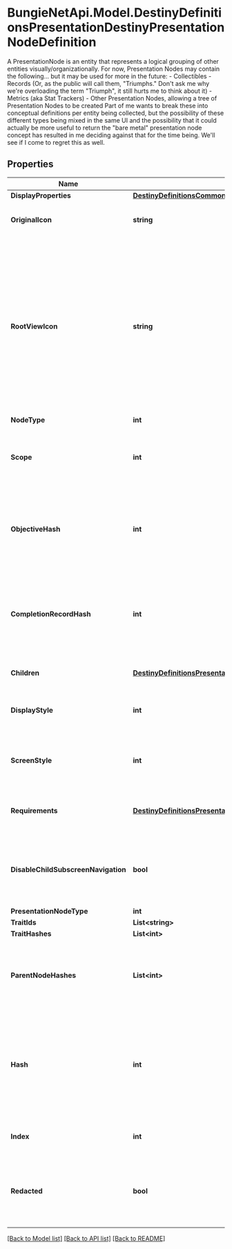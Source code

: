 # BungieNetApi.Model.DestinyDefinitionsPresentationDestinyPresentationNodeDefinition
A PresentationNode is an entity that represents a logical grouping of other entities visually/organizationally.  For now, Presentation Nodes may contain the following... but it may be used for more in the future:  - Collectibles - Records (Or, as the public will call them, \"Triumphs.\" Don't ask me why we're overloading the term \"Triumph\", it still hurts me to think about it) - Metrics (aka Stat Trackers) - Other Presentation Nodes, allowing a tree of Presentation Nodes to be created  Part of me wants to break these into conceptual definitions per entity being collected, but the possibility of these different types being mixed in the same UI and the possibility that it could actually be more useful to return the \"bare metal\" presentation node concept has resulted in me deciding against that for the time being.  We'll see if I come to regret this as well.
## Properties

Name | Type | Description | Notes
------------ | ------------- | ------------- | -------------
**DisplayProperties** | [**DestinyDefinitionsCommonDestinyDisplayPropertiesDefinition**](DestinyDefinitionsCommonDestinyDisplayPropertiesDefinition.md) |  | [optional] 
**OriginalIcon** | **string** | The original icon for this presentation node, before we futzed with it. | [optional] 
**RootViewIcon** | **string** | Some presentation nodes are meant to be explicitly shown on the \&quot;root\&quot; or \&quot;entry\&quot; screens for the feature to which they are related. You should use this icon when showing them on such a view, if you have a similar \&quot;entry point\&quot; view in your UI. If you don&#39;t have a UI, then I guess it doesn&#39;t matter either way does it? | [optional] 
**NodeType** | **int** |  | [optional] 
**Scope** | **int** | Indicates whether this presentation node&#39;s state is determined on a per-character or on an account-wide basis. | [optional] 
**ObjectiveHash** | **int** | If this presentation node shows a related objective (for instance, if it tracks the progress of its children), the objective being tracked is indicated here. | [optional] 
**CompletionRecordHash** | **int** | If this presentation node has an associated \&quot;Record\&quot; that you can accomplish for completing its children, this is the identifier of that Record. | [optional] 
**Children** | [**DestinyDefinitionsPresentationDestinyPresentationNodeChildrenBlock**](DestinyDefinitionsPresentationDestinyPresentationNodeChildrenBlock.md) | The child entities contained by this presentation node. | [optional] 
**DisplayStyle** | **int** | A hint for how to display this presentation node when it&#39;s shown in a list. | [optional] 
**ScreenStyle** | **int** | A hint for how to display this presentation node when it&#39;s shown in its own detail screen. | [optional] 
**Requirements** | [**DestinyDefinitionsPresentationDestinyPresentationNodeRequirementsBlock**](DestinyDefinitionsPresentationDestinyPresentationNodeRequirementsBlock.md) | The requirements for being able to interact with this presentation node and its children. | [optional] 
**DisableChildSubscreenNavigation** | **bool** | If this presentation node has children, but the game doesn&#39;t let you inspect the details of those children, that is indicated here. | [optional] 
**PresentationNodeType** | **int** |  | [optional] 
**TraitIds** | **List&lt;string&gt;** |  | [optional] 
**TraitHashes** | **List&lt;int&gt;** |  | [optional] 
**ParentNodeHashes** | **List&lt;int&gt;** | A quick reference to presentation nodes that have this node as a child. Presentation nodes can be parented under multiple parents. | [optional] 
**Hash** | **int** | The unique identifier for this entity. Guaranteed to be unique for the type of entity, but not globally.  When entities refer to each other in Destiny content, it is this hash that they are referring to. | [optional] 
**Index** | **int** | The index of the entity as it was found in the investment tables. | [optional] 
**Redacted** | **bool** | If this is true, then there is an entity with this identifier/type combination, but BNet is not yet allowed to show it. Sorry! | [optional] 

[[Back to Model list]](../README.md#documentation-for-models) [[Back to API list]](../README.md#documentation-for-api-endpoints) [[Back to README]](../README.md)

